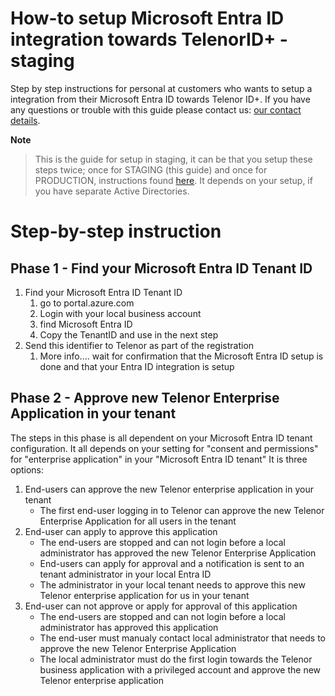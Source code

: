 # How-to setup Microsoft Entra ID integration towards TelenorID\+ - staging

Step by step instructions for personal at customers who wants to setup a integration from their Microsoft Entra ID towards Telenor ID\+.
If you have any questions or trouble with this guide please contact us: [our contact details](TelenorID_Plus_-_help.md).

__Note__

> This is the guide for setup in staging, it can be that you setup these steps twice; once for STAGING (this guide) and once for PRODUCTION, instructions found [here](TelenorID_Plus_-_ad_integration_prod.md). 
> It depends on your setup, if you have separate Active Directories.


# Step-by-step instruction


## Phase 1 - Find your Microsoft Entra ID Tenant ID
1. Find your Microsoft Entra ID Tenant ID 
   1. go to portal.azure.com
   2. Login with your local business account
   3. find Microsoft Entra ID
   4. Copy the TenantID  and use in the next step
2. Send this identifier to Telenor as part of the registration
   1. More info....
wait for confirmation that the Microsoft Entra ID setup is done and that your Entra ID integration is setup

## Phase 2 - Approve new Telenor Enterprise Application in your tenant
The steps in this phase is all dependent on your Microsoft Entra ID tenant configuration.
It all depends on your setting for "consent and permissions" for "enterprise application" in your "Microsoft Entra ID tenant"
It is three options:
1. End-users can approve the new Telenor enterprise application in your tenant
   - The first end-user logging in to Telenor can approve the new Telenor Enterprise Application for all users in the tenant
2. End-user can apply to approve this application
   - The end-users are stopped and can not login before a local administrator has approved the new Telenor Enterprise Application
   - End-users can apply for approval and a notification is sent to an tenant administrator in your local Entra ID
   - The administrator in your local tenant needs to approve this new Telenor enterprise application for us in your tenant
3. End-user can not approve or apply for approval of this application
   - The end-users are stopped and can not login before a local administrator has approved this application
   - The end-user must manualy contact local administrator that needs to approve the new Telenor Enterprise Application
   - The local administrator must do the first login towards the Telenor business application with a privileged account and approve the new Telenor enterprise application
